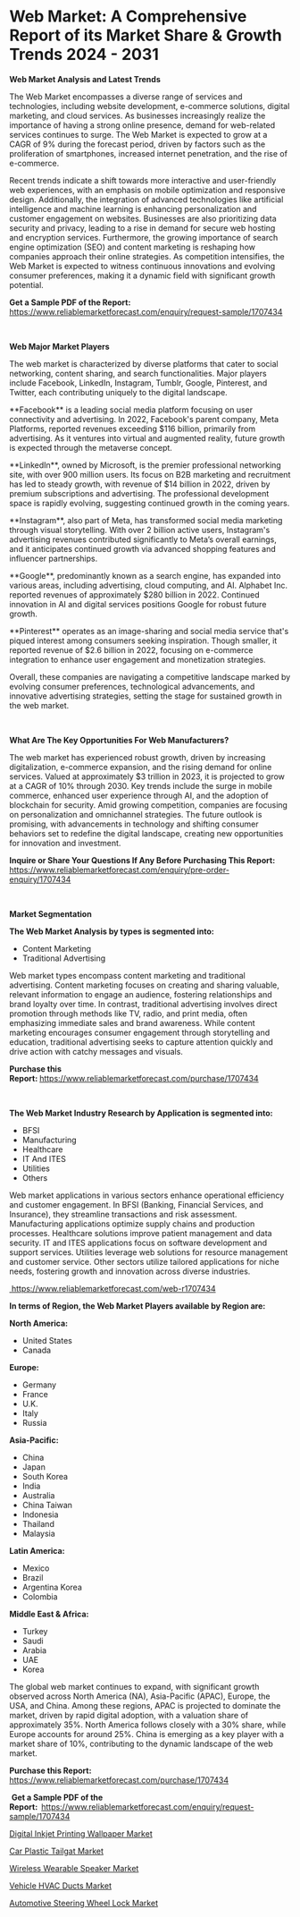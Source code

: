 <p><h1>Web Market: A Comprehensive Report of its Market Share & Growth Trends 2024 - 2031</h1></p><p><strong>Web Market Analysis and Latest Trends</strong></p>
<p><p>The Web Market encompasses a diverse range of services and technologies, including website development, e-commerce solutions, digital marketing, and cloud services. As businesses increasingly realize the importance of having a strong online presence, demand for web-related services continues to surge. The Web Market is expected to grow at a CAGR of 9% during the forecast period, driven by factors such as the proliferation of smartphones, increased internet penetration, and the rise of e-commerce.</p><p>Recent trends indicate a shift towards more interactive and user-friendly web experiences, with an emphasis on mobile optimization and responsive design. Additionally, the integration of advanced technologies like artificial intelligence and machine learning is enhancing personalization and customer engagement on websites. Businesses are also prioritizing data security and privacy, leading to a rise in demand for secure web hosting and encryption services. Furthermore, the growing importance of search engine optimization (SEO) and content marketing is reshaping how companies approach their online strategies. As competition intensifies, the Web Market is expected to witness continuous innovations and evolving consumer preferences, making it a dynamic field with significant growth potential.</p></p>
<p><strong>Get a Sample PDF of the Report:&nbsp;</strong> <a href="https://www.reliablemarketforecast.com/enquiry/request-sample/1707434?utm_campaign=1495&utm_medium=2&utm_source=Github&utm_content=ia&utm_term=13102024&utm_id=web">https://www.reliablemarketforecast.com/enquiry/request-sample/1707434</a></p>
<p>&nbsp;</p>
<p><strong>Web Major Market Players</strong></p>
<p><p>The web market is characterized by diverse platforms that cater to social networking, content sharing, and search functionalities. Major players include Facebook, LinkedIn, Instagram, Tumblr, Google, Pinterest, and Twitter, each contributing uniquely to the digital landscape.</p><p>**Facebook** is a leading social media platform focusing on user connectivity and advertising. In 2022, Facebook's parent company, Meta Platforms, reported revenues exceeding $116 billion, primarily from advertising. As it ventures into virtual and augmented reality, future growth is expected through the metaverse concept.</p><p>**LinkedIn**, owned by Microsoft, is the premier professional networking site, with over 900 million users. Its focus on B2B marketing and recruitment has led to steady growth, with revenue of $14 billion in 2022, driven by premium subscriptions and advertising. The professional development space is rapidly evolving, suggesting continued growth in the coming years.</p><p>**Instagram**, also part of Meta, has transformed social media marketing through visual storytelling. With over 2 billion active users, Instagram's advertising revenues contributed significantly to Meta’s overall earnings, and it anticipates continued growth via advanced shopping features and influencer partnerships.</p><p>**Google**, predominantly known as a search engine, has expanded into various areas, including advertising, cloud computing, and AI. Alphabet Inc. reported revenues of approximately $280 billion in 2022. Continued innovation in AI and digital services positions Google for robust future growth.</p><p>**Pinterest** operates as an image-sharing and social media service that's piqued interest among consumers seeking inspiration. Though smaller, it reported revenue of $2.6 billion in 2022, focusing on e-commerce integration to enhance user engagement and monetization strategies.</p><p>Overall, these companies are navigating a competitive landscape marked by evolving consumer preferences, technological advancements, and innovative advertising strategies, setting the stage for sustained growth in the web market.</p></p>
<p>&nbsp;</p>
<p><strong>What Are The Key Opportunities For Web Manufacturers?</strong></p>
<p><p>The web market has experienced robust growth, driven by increasing digitalization, e-commerce expansion, and the rising demand for online services. Valued at approximately $3 trillion in 2023, it is projected to grow at a CAGR of 10% through 2030. Key trends include the surge in mobile commerce, enhanced user experience through AI, and the adoption of blockchain for security. Amid growing competition, companies are focusing on personalization and omnichannel strategies. The future outlook is promising, with advancements in technology and shifting consumer behaviors set to redefine the digital landscape, creating new opportunities for innovation and investment.</p></p>
<p><strong>Inquire or Share Your Questions If Any Before Purchasing This Report:</strong> <a href="https://www.reliablemarketforecast.com/enquiry/pre-order-enquiry/1707434?utm_campaign=1495&utm_medium=2&utm_source=Github&utm_content=ia&utm_term=13102024&utm_id=web">https://www.reliablemarketforecast.com/enquiry/pre-order-enquiry/1707434</a></p>
<p>&nbsp;</p>
<p><strong>Market Segmentation</strong></p>
<p><strong>The Web Market Analysis by types is segmented into:</strong></p>
<p><ul><li>Content Marketing</li><li>Traditional Advertising</li></ul></p>
<p><p>Web market types encompass content marketing and traditional advertising. Content marketing focuses on creating and sharing valuable, relevant information to engage an audience, fostering relationships and brand loyalty over time. In contrast, traditional advertising involves direct promotion through methods like TV, radio, and print media, often emphasizing immediate sales and brand awareness. While content marketing encourages consumer engagement through storytelling and education, traditional advertising seeks to capture attention quickly and drive action with catchy messages and visuals.</p></p>
<p><strong>Purchase this Report:&nbsp;</strong><a href="https://www.reliablemarketforecast.com/purchase/1707434?utm_campaign=1495&utm_medium=2&utm_source=Github&utm_content=ia&utm_term=13102024&utm_id=web">https://www.reliablemarketforecast.com/purchase/1707434</a></p>
<p>&nbsp;</p>
<p><strong>The Web Market Industry Research by Application is segmented into:</strong></p>
<p><ul><li>BFSI</li><li>Manufacturing</li><li>Healthcare</li><li>IT And ITES</li><li>Utilities</li><li>Others</li></ul></p>
<p><p>Web market applications in various sectors enhance operational efficiency and customer engagement. In BFSI (Banking, Financial Services, and Insurance), they streamline transactions and risk assessment. Manufacturing applications optimize supply chains and production processes. Healthcare solutions improve patient management and data security. IT and ITES applications focus on software development and support services. Utilities leverage web solutions for resource management and customer service. Other sectors utilize tailored applications for niche needs, fostering growth and innovation across diverse industries.</p></p>
<p><a href="https://www.reliablemarketforecast.com/web-r1707434?utm_campaign=1495&utm_medium=2&utm_source=Github&utm_content=ia&utm_term=13102024&utm_id=web">&nbsp;https://www.reliablemarketforecast.com/web-r1707434</a></p>
<p><strong>In terms of Region, the Web Market Players available by Region are:</strong></p>
<p>
    <p> <strong> North America: </strong>
        <ul>
            <li>United States</li>
            <li>Canada</li>
        </ul>
        </p> 
    <p> <strong> Europe: </strong>
        <ul>
            <li>Germany</li>
            <li>France</li>
            <li>U.K.</li>
            <li>Italy</li>
            <li>Russia</li>
        </ul>
        </p> 
    <p> <strong> Asia-Pacific: </strong>
        <ul>
            <li>China</li>
            <li>Japan</li>
            <li>South Korea</li>
            <li>India</li>
            <li>Australia</li>
            <li>China Taiwan</li>
            <li>Indonesia</li>
            <li>Thailand</li>
            <li>Malaysia</li>
        </ul>
        </p> 
    <p> <strong> Latin America: </strong>
        <ul>
            <li>Mexico</li>
            <li>Brazil</li>
            <li>Argentina Korea</li>
            <li>Colombia</li>
        </ul>
        </p> 
    <p> <strong> Middle East & Africa: </strong>
        <ul>
            <li>Turkey</li>
            <li>Saudi</li>
            <li>Arabia</li>
            <li>UAE</li>
            <li>Korea</li>
        </ul>
    </p>
    </p>
<p><p>The global web market continues to expand, with significant growth observed across North America (NA), Asia-Pacific (APAC), Europe, the USA, and China. Among these regions, APAC is projected to dominate the market, driven by rapid digital adoption, with a valuation share of approximately 35%. North America follows closely with a 30% share, while Europe accounts for around 25%. China is emerging as a key player with a market share of 10%, contributing to the dynamic landscape of the web market.</p></p>
<p><strong>Purchase this Report: </strong><a href="https://www.reliablemarketforecast.com/purchase/1707434?utm_campaign=1495&utm_medium=2&utm_source=Github&utm_content=ia&utm_term=13102024&utm_id=web">https://www.reliablemarketforecast.com/purchase/1707434</a></p>
<p>&nbsp;<strong>Get a Sample PDF of the Report:&nbsp;&nbsp;</strong><a href="https://www.reliablemarketforecast.com/enquiry/request-sample/1707434?utm_campaign=1495&utm_medium=2&utm_source=Github&utm_content=ia&utm_term=13102024&utm_id=web">https://www.reliablemarketforecast.com/enquiry/request-sample/1707434</a></p>
<p><strong></strong></p>
<p><p><a href="https://www.linkedin.com/pulse/booming-digital-inkjet-printing-wallpaper-market-sector-analysis-ayrke?utm_campaign=1495&utm_medium=2&utm_source=Github&utm_content=ia&utm_term=13102024&utm_id=web">Digital Inkjet Printing Wallpaper Market</a></p><p><a href="https://www.linkedin.com/pulse/car-plastic-tailgat-market-industry-trends-forecast-period-at4ff?utm_campaign=1495&utm_medium=2&utm_source=Github&utm_content=ia&utm_term=13102024&utm_id=web">Car Plastic Tailgat Market</a></p><p><a href="https://github.com/DixieGrimes/Market-Research-Report-List-1/blob/main/wireless-wearable-speaker-market.md?utm_campaign=1495&utm_medium=2&utm_source=Github&utm_content=ia&utm_term=13102024&utm_id=web">Wireless Wearable Speaker Market</a></p><p><a href="https://www.linkedin.com/pulse/vehicle-hvac-ducts-market-indicators-size-regional-breakdown-wfypf?utm_campaign=1495&utm_medium=2&utm_source=Github&utm_content=ia&utm_term=13102024&utm_id=web">Vehicle HVAC Ducts Market</a></p><p><a href="https://www.linkedin.com/pulse/regional-adaptations-global-automotive-steering-wheel-lock-gywpf?utm_campaign=1495&utm_medium=2&utm_source=Github&utm_content=ia&utm_term=13102024&utm_id=web">Automotive Steering Wheel Lock Market</a></p></p>